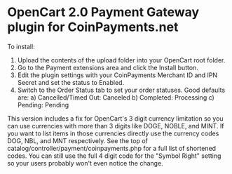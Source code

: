 OpenCart 2.0 Payment Gateway plugin for CoinPayments.net
========================

To install:
1) Upload the contents of the upload folder into your OpenCart root folder.
2) Go to the Payment extensions area and click the Install button.
3) Edit the plugin settings with your CoinPayments Merchant ID and IPN Secret and set the status to Enabled.
4) Switch to the Order Status tab to set your order statuses. Good defaults are:
	a) Cancelled/Timed Out: Canceled
	b) Completed: Processing
	c) Pending: Pending

This version includes a fix for OpenCart's 3 digit currency limitation so you can use currencies with more than 3 digits like DOGE, NOBLE, and MINT. If you want to list items in those currencies directly use the currency codes DOG, NBL, and MNT respectively.
See the top of catalog/controller/payment/coinpayments.php for a full list of shortened codes.
You can still use the full 4 digit code for the "Symbol Right" setting so your users probably won't even notice the change.
